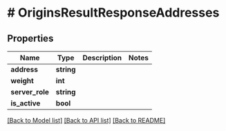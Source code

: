 # # OriginsResultResponseAddresses

## Properties

Name | Type | Description | Notes
------------ | ------------- | ------------- | -------------
**address** | **string** |  |
**weight** | **int** |  |
**server_role** | **string** |  |
**is_active** | **bool** |  |

[[Back to Model list]](../../README.md#models) [[Back to API list]](../../README.md#endpoints) [[Back to README]](../../README.md)
